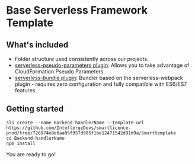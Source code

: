 # Base Serverless Framework Template


## What's included
* Folder structure used consistently across our projects.
* [serverless-pseudo-parameters plugin](https://www.npmjs.com/package/serverless-pseudo-parameters): Allows you to take advantage of CloudFormation Pseudo Parameters.
* [serverless-bundle plugin](https://www.npmjs.com/package/serverless-pseudo-parameters): Bundler based on the serverless-webpack plugin - requires zero configuration and fully compatible with ES6/ES7 features.

## Getting started
```
sls create --name Backend-handlerName --template-url https://github.com/IntellergyDevs/smartlicence-prod/tree/726974e8e6aa05f957d905f1be12471542d91d9a/Smarttemplate
cd Backend-handlerName 
npm install
```

You are ready to go!
